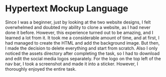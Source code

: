 # Hypertext Mockup Language
Since I was a beginner, just by looking at the two website designs, I felt overwhelmed and doubted my ability to clone a website, as I had never done it before. However, this experience turned out to be amazing, and I learned a lot from it. It took me a considerable amount of time, and at first, I had managed to create the HTML and add the background image. But then, I made the decision to delete everything and start from scratch. Also I only noticed the assets directory after completing the task, so I had to download and edit the social media logos separately. For the logo on the top left of the nav bar, I took a screenshot and made it into a sticker. However, I thoroughly enjoyed the entire task.
